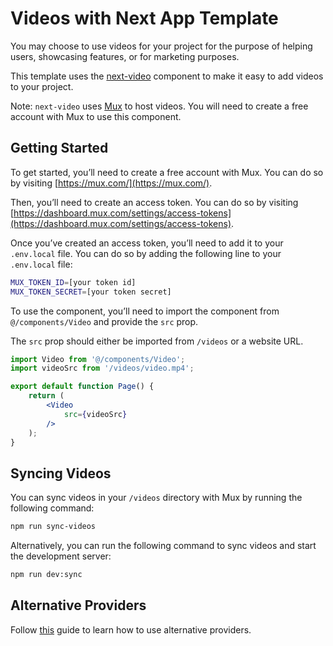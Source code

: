 # Videos with Next App Template

You may choose to use videos for your project for the purpose of helping users, showcasing features, or for marketing purposes.

This template uses the [next-video](https://next-video.dev/) component to make it easy to add videos to your project.

Note: `next-video` uses [Mux](https://mux.com/) to host videos. You will need to create a free account with Mux to use this component.

## Getting Started

To get started, you’ll need to create a free account with Mux. You can do so by visiting [https://mux.com/](https://mux.com/).

Then, you’ll need to create an access token. You can do so by visiting [https://dashboard.mux.com/settings/access-tokens](https://dashboard.mux.com/settings/access-tokens).

Once you’ve created an access token, you’ll need to add it to your `.env.local` file. You can do so by adding the following line to your `.env.local` file:

```bash
MUX_TOKEN_ID=[your token id]
MUX_TOKEN_SECRET=[your token secret]
```

To use the component, you’ll need to import the component from `@/components/Video` and provide the `src` prop.

The `src` prop should either be imported from `/videos` or a website URL.

```jsx
import Video from '@/components/Video';
import videoSrc from '/videos/video.mp4';

export default function Page() {
    return (
        <Video
            src={videoSrc}
        />
    );
}
```

## Syncing Videos

You can sync videos in your `/videos` directory with Mux by running the following command:

```bash
npm run sync-videos
```

Alternatively, you can run the following command to sync videos and start the development server:

```bash
npm run dev:sync
```

## Alternative Providers

Follow [this](https://next-video.dev/docs#hosting--processing-providers) guide to learn how to use alternative providers.